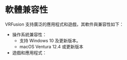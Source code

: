 # 軟體兼容性

VRFusion 支持廣泛的應用程式和遊戲，其軟件與兼容性如下：

- 操作系統兼容性：
  - 支持 Windows 10 及更新版本。
  - macOS Ventura 12.4 或更新版本
- 遊戲和應用程式：
